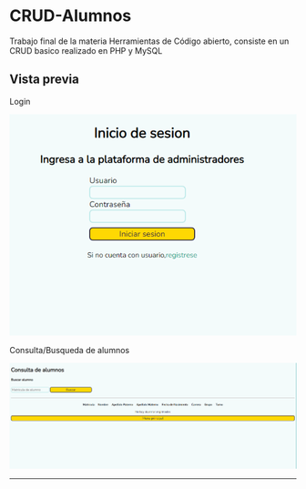 # CRUD-Alumnos

Trabajo final de la materia Herramientas de Código abierto, consiste en un CRUD basico realizado en PHP y MySQL

## Vista previa

Login

![preview](preview_login.png)

Consulta/Busqueda de alumnos

![preview](preview_search.png)

---
